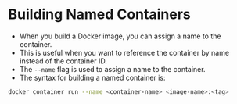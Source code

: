 # Building Named Containers
+ When you build a Docker image, you can assign a name to the container.
+ This is useful when you want to reference the container by name instead of the container ID.
+ The `--name` flag is used to assign a name to the container.
+ The syntax for building a named container is:
```bash
docker container run --name <container-name> <image-name>:<tag>
```
